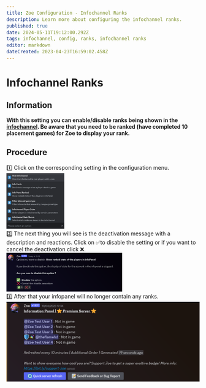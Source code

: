 ```yaml
---
title: Zoe Configuration - Infochannel Ranks
description: Learn more about configuring the infochannel ranks.
published: true
date: 2024-05-11T19:12:00.292Z
tags: infochannel, config, ranks, infochannel ranks
editor: markdown
dateCreated: 2023-04-23T16:59:02.458Z
---
```


#  Infochannel Ranks
## Information
**With this setting you can enable/disable ranks being shown in the [infochannel](/en/features/infochannel).
Be aware that you need to be ranked (have completed 10 placement games) for Zoe to display your rank.** <br>

## Procedure
:one: Click on the corresponding setting in the configuration menu.
<img src="/config_info_menu_choices.png" width="30%" /> <br>
:two: The next thing you will see is the deactivation message with a description and reactions. 
Click on :white_check_mark:to disable the setting or if you want to cancel the deactivation click :x:.
<img src="/config_info_3_rankininfo_deactivation.png" width="60%" /> <br>
:three: After that your infopanel will no longer contain any ranks.
![](/config_info_3_rankininfo_final.png) <br>
